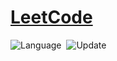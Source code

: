 # [LeetCode](https://leetcode.com/problemset/all/)

![Language](https://img.shields.io/badge/language-Python%20%2F%20Modern%20C++-orange.svg)&nbsp;
![Update](https://img.shields.io/badge/update-weekly-green.svg)&nbsp;
